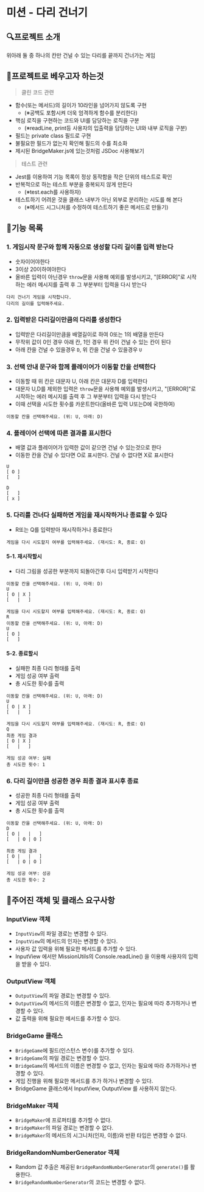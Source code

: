 # 미션 - 다리 건너기

## 🔍프로젝트 소개

위아래 둘 중 하나의 칸만 건널 수 있는 다리를 끝까지 건너가는 게임

## 🎯프로젝트로 베우고자 하는것

> 클린 코드 관련

- 함수(또는 메서드)의 길이가 10라인을 넘어가지 않도록 구현
  - (※공백도 포함시켜 더욱 엄격하게 함수를 분리한다)
- 핵심 로직을 구현하는 코드와 UI를 담당하는 로직을 구분
  - (※readLine, print등 사용자의 입출력을 담당하는 UI와 내부 로직을 구분)
- 필드는 private class 필드로 구현
- 불필요한 필드가 없는지 확인해 필드의 수를 최소화
- 제시된 BridgeMaker.js에 있는것처럼 JSDoc 사용해보기

> 테스트 관련

- Jest를 이용하여 기능 목록이 정상 동작함을 작은 단위의 테스트로 확인
- 반복적으로 하는 테스트 부분을 중복되지 않게 만든다
  - (※test.each를 사용하자)
- 테스트하기 어려운 것을 클래스 내부가 아닌 외부로 분리하는 시도를 해 본다
  - (※메서드 시그니처를 수정하여 테스트하기 좋은 메서드로 만들기)

## 📌기능 목록

### 1. 게임시작 문구와 함께 자동으로 생성할 다리 길이를 입력 받는다

- 숫자이어야한다
- 3이상 20이하여야한다
- 올바른 입력이 아닌경우 `throw`문을 사용해 예외를 발생시키고, "[ERROR]"로 시작하는 에러 메시지를 출력 후 그 부분부터 입력을 다시 받는다

```
다리 건너기 게임을 시작합니다.
다리의 길이를 입력해주세요.
```

### 2. 입력받은 다리길이만큼의 다리를 생성한다

- 입력받은 다리길이만큼을 배열길이로 하여 0또는 1의 배열을 만든다
- 무작위 값이 0인 경우 아래 칸, 1인 경우 위 칸이 건널 수 있는 칸이 된다
- 아래 칸을 건널 수 있을경우 `D`, 위 칸을 건널 수 있을경우 `U`

### 3. 선택 안내 문구와 함께 플레이어가 이동할 칸을 선택한다

- 이동할 때 위 칸은 대문자 U, 아래 칸은 대문자 D를 입력한다
- 대문자 U,D를 제외한 입력은 `throw`문을 사용해 예외를 발생시키고, "[ERROR]"로 시작하는 에러 메시지를 출력 후 그 부분부터 입력을 다시 받는다
- 이때 선택을 시도한 횟수를 카운트한다(올바른 입력 U또는D에 국한하여)

```
이동할 칸을 선택해주세요. (위: U, 아래: D)
```

### 4. 플레이어 선택에 따른 결과를 표시한다

- 배열 값과 플레이어가 입력한 값이 같으면 건널 수 있는것으로 한다
- 이동한 칸을 건널 수 있다면 O로 표시한다. 건널 수 없다면 X로 표시한다

```
U
[ O ]
[   ]
```

```
D
[   ]
[ x ]
```

### 5. 다리를 건너다 실패하면 게임을 재시작하거나 종료할 수 있다

- R또는 Q를 입력받아 재시작하거나 종료한다

```
게임을 다시 시도할지 여부를 입력해주세요. (재시도: R, 종료: Q)
```

#### 5-1. 재시작할시

- 다리 그림을 성공한 부분까지 되돌아간후 다시 입력받기 시작한다

```
이동할 칸을 선택해주세요. (위: U, 아래: D)
U
[ O | X ]
[   |   ]

게임을 다시 시도할지 여부를 입력해주세요. (재시도: R, 종료: Q)
R
이동할 칸을 선택해주세요. (위: U, 아래: D)
U
[ O ]
[   ]
```

#### 5-2. 종료할시

- 실패한 최종 다리 형태를 출력
- 게임 성공 여부 출력
- 총 시도한 횟수를 출력

```
이동할 칸을 선택해주세요. (위: U, 아래: D)
U
[ O | X ]
[   |   ]

게임을 다시 시도할지 여부를 입력해주세요. (재시도: R, 종료: Q)
Q
최종 게임 결과
[ O | X ]
[   |   ]

게임 성공 여부: 실패
총 시도한 횟수: 1
```

### 6. 다리 길이만큼 성공한 경우 최종 결과 표시후 종료

- 성공한 최종 다리 형태를 출력
- 게임 성공 여부 출력
- 총 시도한 횟수를 출력

```
이동할 칸을 선택해주세요. (위: U, 아래: D)
D
[ O |   |   ]
[   | O | O ]

최종 게임 결과
[ O |   |   ]
[   | O | O ]

게임 성공 여부: 성공
총 시도한 횟수: 2
```

## 🚨주어진 객체 및 클래스 요구사항

### InputView 객체

- `InputView`의 파일 경로는 변경할 수 있다.
- `InputView`의 메서드의 인자는 변경할 수 있다.
- 사용자 값 입력을 위해 필요한 메서드를 추가할 수 있다.
- InputView 에서만 MissionUtils의 Console.readLine() 을 이용해 사용자의 입력을 받을 수 있다.

### OutputView 객체

- `OutputView`의 파일 경로는 변경할 수 있다.
- `OutputView`의 메서드의 이름은 변경할 수 없고, 인자는 필요에 따라 추가하거나 변경할 수 있다.
- 값 출력을 위해 필요한 메서드를 추가할 수 있다.

### BridgeGame 클래스

- `BridgeGame`에 필드(인스턴스 변수)를 추가할 수 있다.
- `BridgeGame`의 파일 경로는 변경할 수 있다.
- `BridgeGame`의 메서드의 이름은 변경할 수 없고, 인자는 필요에 따라 추가하거나 변경할 수 있다.
- 게임 진행을 위해 필요한 메서드를 추가 하거나 변경할 수 있다.
- BridgeGame 클래스에서 InputView, OutputView 를 사용하지 않는다.

### BridgeMaker 객체

- `BridgeMaker`에 프로퍼티를 추가할 수 없다.
- `BridgeMaker`의 파일 경로는 변경할 수 없다.
- `BridgeMaker`의 메서드의 시그니처(인자, 이름)와 반환 타입은 변경할 수 없다.

### BridgeRandomNumberGenerator 객체

- Random 값 추출은 제공된 `BridgeRandomNumberGenerator`의 `generate()`를 활용한다.
- `BridgeRandomNumberGenerator`의 코드는 변경할 수 없다.
